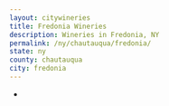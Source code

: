 ```yaml
---
layout: citywineries
title: Fredonia Wineries
description: Wineries in Fredonia, NY
permalink: /ny/chautauqua/fredonia/
state: ny
county: chautauqua
city: fredonia
---
```

-
